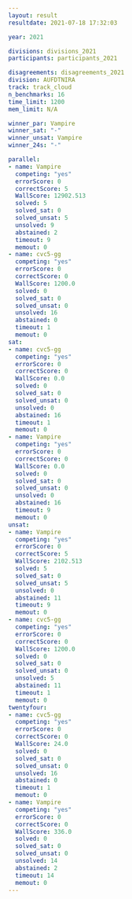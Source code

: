```yaml
---
layout: result
resultdate: 2021-07-18 17:32:03

year: 2021

divisions: divisions_2021
participants: participants_2021

disagreements: disagreements_2021
division: AUFDTNIRA
track: track_cloud
n_benchmarks: 16
time_limit: 1200
mem_limit: N/A

winner_par: Vampire
winner_sat: "-"
winner_unsat: Vampire
winner_24s: "-"

parallel:
- name: Vampire
  competing: "yes"
  errorScore: 0
  correctScore: 5
  WallScore: 12902.513
  solved: 5
  solved_sat: 0
  solved_unsat: 5
  unsolved: 9
  abstained: 2
  timeout: 9
  memout: 0
- name: cvc5-gg
  competing: "yes"
  errorScore: 0
  correctScore: 0
  WallScore: 1200.0
  solved: 0
  solved_sat: 0
  solved_unsat: 0
  unsolved: 16
  abstained: 0
  timeout: 1
  memout: 0
sat:
- name: cvc5-gg
  competing: "yes"
  errorScore: 0
  correctScore: 0
  WallScore: 0.0
  solved: 0
  solved_sat: 0
  solved_unsat: 0
  unsolved: 0
  abstained: 16
  timeout: 1
  memout: 0
- name: Vampire
  competing: "yes"
  errorScore: 0
  correctScore: 0
  WallScore: 0.0
  solved: 0
  solved_sat: 0
  solved_unsat: 0
  unsolved: 0
  abstained: 16
  timeout: 9
  memout: 0
unsat:
- name: Vampire
  competing: "yes"
  errorScore: 0
  correctScore: 5
  WallScore: 2102.513
  solved: 5
  solved_sat: 0
  solved_unsat: 5
  unsolved: 0
  abstained: 11
  timeout: 9
  memout: 0
- name: cvc5-gg
  competing: "yes"
  errorScore: 0
  correctScore: 0
  WallScore: 1200.0
  solved: 0
  solved_sat: 0
  solved_unsat: 0
  unsolved: 5
  abstained: 11
  timeout: 1
  memout: 0
twentyfour:
- name: cvc5-gg
  competing: "yes"
  errorScore: 0
  correctScore: 0
  WallScore: 24.0
  solved: 0
  solved_sat: 0
  solved_unsat: 0
  unsolved: 16
  abstained: 0
  timeout: 1
  memout: 0
- name: Vampire
  competing: "yes"
  errorScore: 0
  correctScore: 0
  WallScore: 336.0
  solved: 0
  solved_sat: 0
  solved_unsat: 0
  unsolved: 14
  abstained: 2
  timeout: 14
  memout: 0
---
```

